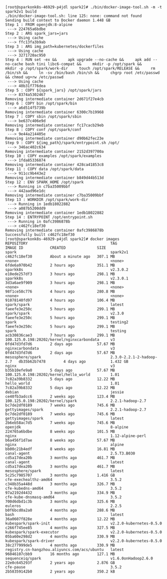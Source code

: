 	
	[root@sparkonk8s-46929-p4jdl spark2]# ./bin/docker-image-tool.sh -m -t spark2v1 build
	./bin/docker-image-tool.sh: line 125: none: command not found
	Sending build context to Docker daemon 1.448 GB
	Step 1 : FROM openjdk:8-alpine
	 ---> 224765a6bdbe
	Step 2 : ARG spark_jars=jars
	 ---> Using cache
	 ---> ffc13fa3b9ab
	Step 3 : ARG img_path=kubernetes/dockerfiles
	 ---> Using cache
	 ---> 3271720ac950
	Step 4 : RUN set -ex &&     apk upgrade --no-cache &&     apk add --no-cache bash tini libc6-compat &&     mkdir -p /opt/spark &&     mkdir -p /opt/spark/work-dir     touch /opt/spark/RELEASE &&     rm /bin/sh &&     ln -sv /bin/bash /bin/sh &&     chgrp root /etc/passwd && chmod ug+rw /etc/passwd
	 ---> Using cache
	 ---> 40b31f776dea
	Step 5 : COPY ${spark_jars} /opt/spark/jars
	 ---> 8374a5302467
	Removing intermediate container 2d671f27e4cb
	Step 6 : COPY bin /opt/spark/bin
	 ---> a6d514f5739b
	Removing intermediate container 6300c7b19968
	Step 7 : COPY sbin /opt/spark/sbin
	 ---> be637c406e9d
	Removing intermediate container fc17cacb29eb
	Step 8 : COPY conf /opt/spark/conf
	 ---> 9e44a214405e
	Removing intermediate container d90b62fec23e
	Step 9 : COPY ${img_path}/spark/entrypoint.sh /opt/
	 ---> 346ac402c634
	Removing intermediate container 2152d397700a
	Step 10 : COPY examples /opt/spark/examples
	 ---> 1fda85336874
	Removing intermediate container 428ca41853c8
	Step 11 : COPY data /opt/spark/data
	 ---> 911cc9b443e2
	Removing intermediate container b849d44b513d
	Step 12 : ENV SPARK_HOME /opt/spark
	 ---> Running in c7ba35009bbf
	 ---> 442aad96e1dc
	Removing intermediate container c7ba35009bbf
	Step 13 : WORKDIR /opt/spark/work-dir
	 ---> Running in 1edb18022882
	 ---> a087b5200dd9
	Removing intermediate container 1edb18022882
	Step 14 : ENTRYPOINT /opt/entrypoint.sh
	 ---> Running in 0afc3986878b
	 ---> c462fc18ef30
	Removing intermediate container 0afc3986878b
	Successfully built c462fc18ef30
	[root@sparkonk8s-46929-p4jdl spark2]# docker images
	REPOSITORY                                     TAG                        IMAGE ID            CREATED              SIZE
	spark                                          spark2v1                   c462fc18ef30        About a minute ago   307.1 MB
	<none>                                         <none>                     6fde6a970b42        2 hours ago          351.1 MB
	sparkk8s                                       v2.3.0.2                   e10ede257df3        3 hours ago          298.1 MB
	sparkk8s                                       v2.3.0.1                   3d3a6ae9f909        3 hours ago          298.1 MB
	<none>                                         <none>                     98f1ce58c776        4 hours ago          280.8 MB
	<none>                                         <none>                     91078140fd97        4 hours ago          106.4 MB
	spark/spark                                    latest                     faeefe3e250c        5 hours ago          299.1 MB
	spark/spark                                    v2.3.0                     faeefe3e250c        5 hours ago          299.1 MB
	spark                                          testing2                   faeefe3e250c        5 hours ago          299.1 MB
	spark                                          testing                    acb30836cae3        7 hours ago          299.1 MB
	100.125.0.198:20202/kernel/nginxcarbondata     v3                         0fd47d3fd7d6        2 days ago           57.67 MB
	nginxcarbondata                                v3                         0fd47d3fd7d6        2 days ago           57.67 MB
	mesosphere/spark                               2.3.0-2.2.1-2-hadoop-2.7   db35b62b7478        4 days ago           1.432 GB
	nginx                                          v3                         b35b10efe9a0        5 days ago           57.67 MB
	100.125.0.198:20202/kernel/hello_world         1.01                       7c82a39b8332        5 days ago           12.22 MB
	hello_world                                    1.01                       7c82a39b8332        5 days ago           12.22 MB
	debian                                         jessie                     ce40fb3adcc6        2 weeks ago          123.4 MB
	100.125.0.198:20202/kernel/spark               2.2.1-hadoop-2.7           bc7de2df0189        7 weeks ago          745.6 MB
	gettyimages/spark                              2.2.1-hadoop-2.7           bc7de2df0189        7 weeks ago          745.6 MB
	gettyimages/spark                              latest                     2b6eb58ac7d5        7 weeks ago          745.6 MB
	openjdk                                        8-alpine                   224765a6bdbe        8 weeks ago          101.5 MB
	nginx                                          1.12-alpine-perl           b6a456f1d7ae        8 weeks ago          57.67 MB
	nginx                                          alpine                     bb00c21b4edf        8 weeks ago          16.81 MB
	canal-agent                                    2.5.T3.B030                cd5a17dea20b        3 months ago         461.7 MB
	canal-agent                                    latest                     cd5a17dea20b        3 months ago         461.7 MB
	mesosphere/spark                               latest                     5c25c7985707        3 months ago         1.416 GB
	cfe-exechealthz-amd64                          3.5.2                      c348b35a448d        3 months ago         326.7 MB
	cfe-kubedns-amd64                              3.5.2                      97a2192d4432        3 months ago         334.9 MB
	cfe-kube-dnsmasq-amd64                         3.5.2                      700d6dbd1c3b        3 months ago         325.6 MB
	euleros                                        2.2.5                      b0f6bcd0a2a0        4 months ago         288.6 MB
	bash                                           latest                     36a0607f828e        4 months ago         12.22 MB
	kubespark/spark-init                           v2.2.0-kubernetes-0.5.0    c266f745ee85        4 months ago         327.5 MB
	kubespark/spark-executor                       v2.2.0-kubernetes-0.5.0    05ba60e298d2        4 months ago         330.9 MB
	kubespark/spark-driver                         v2.2.0-kubernetes-0.5.0    38c277999de5        4 months ago         330.9 MB
	registry.cn-hangzhou.aliyuncs.com/acs/ubuntu   latest                     96046107cbb9        16 months ago        127.1 MB
	sequenceiq/spark                               v1.6.0onHadoop2.6.0        22e0c645293f        2 years ago          2.876 GB
	cfe-pause                                      3.5.2                      2b58359142b0        2 years ago          350.2 kB
